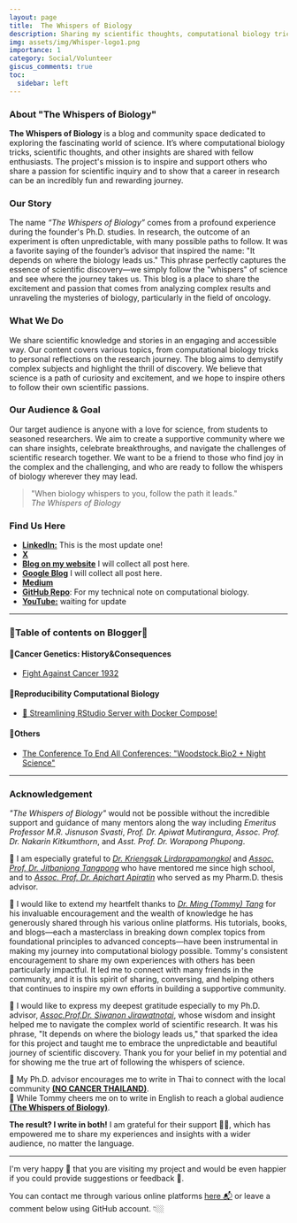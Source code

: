 ```yaml
---
layout: page
title:  The Whispers of Biology
description: Sharing my scientific thoughts, computational biology tricks, and other insights with scientific friends. I hope we can pursue our passion for science together.  
img: assets/img/Whisper-logo1.png
importance: 1
category: Social/Volunteer
giscus_comments: true
toc:
  sidebar: left
---
```

### About "The Whispers of Biology"

**The Whispers of Biology** is a blog and community space dedicated to exploring the fascinating world of science. It’s where computational biology tricks, scientific thoughts, and other insights are shared with fellow enthusiasts. The project's mission is to inspire and support others who share a passion for scientific inquiry and to show that a career in research can be an incredibly fun and rewarding journey.

### Our Story

The name *“The Whispers of Biology”* comes from a profound experience during the founder's Ph.D. studies. In research, the outcome of an experiment is often unpredictable, with many possible paths to follow. It was a favorite saying of the founder’s advisor that inspired the name: "It depends on where the biology leads us." This phrase perfectly captures the essence of scientific discovery—we simply follow the "whispers" of science and see where the journey takes us. This blog is a place to share the excitement and passion that comes from analyzing complex results and unraveling the mysteries of biology, particularly in the field of oncology.

### What We Do

We share scientific knowledge and stories in an engaging and accessible way. Our content covers various topics, from computational biology tricks to personal reflections on the research journey. The blog aims to demystify complex subjects and highlight the thrill of discovery. We believe that science is a path of curiosity and excitement, and we hope to inspire others to follow their own scientific passions.

### Our Audience & Goal

Our target audience is anyone with a love for science, from students to seasoned researchers. We aim to create a supportive community where we can share insights, celebrate breakthroughs, and navigate the challenges of scientific research together. We want to be a friend to those who find joy in the complex and the challenging, and who are ready to follow the whispers of biology wherever they may lead.

> "When biology whispers to you, follow the path it leads."
> \
> *The Whispers of Biology*

### Find Us Here
* [**LinkedIn:**](https://www.linkedin.com/in/kuchikinamthip/) This is the most update one!
* [**X**](https://twitter.com/Kuchiki_Namthip)
* [**Blog on my website**](https://kuchikinamthip.github.io/blog/) I will collect all post here.
* [**Google Blog**](https://thewhispersofbiology.blogspot.com/) I will collect all post here.
* [**Medium**](https://medium.com/@kuchikinamthip) 
* [**GitHub Repo**](https://github.com/KuchikiNamthip?tab=repositories): For my technical note on computational biology.
* [**YouTube:**](https://www.youtube.com/@TheWhispersofBiology) waiting for update

---
### 🍭Table of contents on Blogger🍭
#### 🍭Cancer Genetics: History&Consequences
- [Fight Against Cancer 1932](https://thewhispersofbiology.blogspot.com/2025/04/fight-against-cancer-1932.html)

#### 🍭Reproducibility Computational Biology
- [🚀 Streamlining RStudio Server with Docker Compose!](https://thewhispersofbiology.blogspot.com/2025/08/streamlining-rstudio-server-with-docker.html)

#### 🍭Others
- [The Conference To End All Conferences: "Woodstock.Bio2 + Night Science"](https://thewhispersofbiology.blogspot.com/2025/08/the-conference-to-end-all-conferences.html)

---
### Acknowledgement

*"The Whispers of Biology"* would not be possible without the incredible support and guidance of many mentors along the way including *Emeritus Professor M.R. Jisnuson Svasti*, *Prof. Dr. Apiwat Mutirangura*, *Assoc. Prof. Dr. Nakarin Kitkumthorn*, and *Asst. Prof. Dr. Worapong Phupong*. 

🧩 I am especially grateful to [*Dr. Kriengsak Lirdprapamongkol*](https://www.cri.or.th/dr-kriengsak-lirdprapamongkol/) and [*Assoc. Prof. Dr. Jitbanjong Tangpong*](https://scholar.google.com/citations?user=kHV6NnkAAAAJ&hl=en) who have mentored me since high school, and to [*Assoc. Prof. Dr. Apichart Apiratin*](https://www.researchgate.net/profile/Apichart-Atipairin) who served as my Pharm.D. thesis advisor. 

🧩 I would like to extend my heartfelt thanks to [*Dr. Ming (Tommy) Tang*](https://x.com/tangming2005) for his invaluable encouragement and the wealth of knowledge he has generously shared through his various online platforms. His tutorials, books, and blogs—each a masterclass in breaking down complex topics from foundational principles to advanced concepts—have been instrumental in making my journey into computational biology possible. Tommy's consistent encouragement to share my own experiences with others has been particularly impactful. It led me to connect with many friends in the community, and it is this spirit of sharing, conversing, and helping others that continues to inspire my own efforts in building a supportive community.

🧩 I would like to express my deepest gratitude especially to my Ph.D. advisor, [*Assoc.Prof.Dr. Siwanon Jirawatnotai*](https://scholar.google.ca/citations?user=5nSlAnIAAAAJ&hl=en), whose wisdom and insight helped me to navigate the complex world of scientific research. It was his phrase, "It depends on where the biology leads us," that sparked the idea for this project and taught me to embrace the unpredictable and beautiful journey of scientific discovery. Thank you for your belief in my potential and for showing me the true art of following the whispers of science.

🎯 My Ph.D. advisor encourages me to write in Thai to connect with the local community [**(NO CANCER THAILAND)**](https://kuchikinamthip.github.io/projects/NoCancer/). \
🎯 While Tommy cheers me on to write in English to reach a global audience [**(The Whispers of Biology)**](https://kuchikinamthip.github.io/projects/WhispersBiology/). 

**The result? I write in both!** 
I am grateful for their support 🥰🥰, which has empowered me to share my experiences and insights with a wider audience, no matter the language.

---
I'm very happy 🥰 that you are visiting my project and would be even happier if you could provide suggestions or feedback 🤩. 

You can contact me through various online platforms [here 📬](https://kuchikinamthip.github.io/) or leave a comment below using GitHub account. 👇🏼
